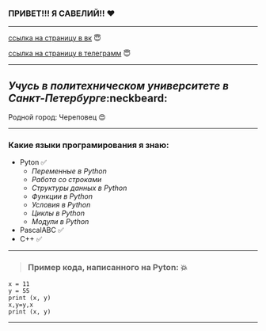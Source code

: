 ### ПРИВЕТ!!! Я САВЕЛИЙ!! :heart:
_____

[ссылка на страницу в вк](https://vk.com/s.shkiparev) :innocent:

[ссылка на страницу в телеграмм](https://t.me/sshkiparev1) :innocent:

_____


## *Учусь в политехническом университете в Санкт-Петербурге*:neckbeard:

Родной город: Череповец :heart_eyes:

_____
### Какие языки програмирования я знаю:

+ Pyton :white_check_mark:
  + *Переменные в Python*
  + *Работа со строками*
  + *Структуры данных в Python*
  + *Функции в Python*
  + *Условия в Python*
  + *Циклы в Python*
  + *Модули в Python*
+ PascalABC :white_check_mark:
+ C++ :white_check_mark:

____

>### Пример кода, написанного на Pyton: :boom:
```pyton
x = 11
y = 55
print (x, y)
x,y=y,x
print (x, y)
```

_______

